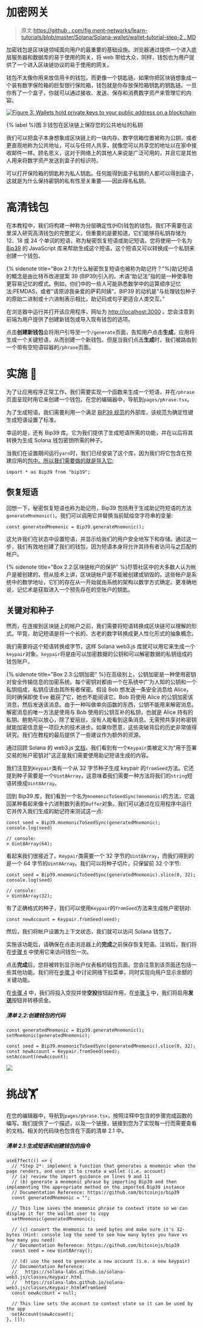# 加密网关

> 原文:[https://github . com/fig ment-networks/learn-tutorials/blob/master/Solana/Solana-wallet/wallet-tutorial-step-2 . MD](https://github.com/figment-networks/learn-tutorials/blob/master/solana/solana-wallet/wallet-tutorial-step-2.md)

加密钱包是区块链领域面向用户的最重要的基础设施。浏览器通过提供一个进入底层服务器和数据库的易于使用的网关，将 web 带给大众，同样，钱包也为用户提供了一个进入区块链协议的易于使用的网关。

钱包不太像你用来放信用卡的钱包，而更像一个钥匙链。如果你把区块链想象成一个装有数字保险箱的巨型银行保险箱，钱包就是你存放保险箱钥匙的钥匙链。一旦你有了一个盒子，你就可以通过接收、发送、保存和消费数字资产来管理它的内容。

[![Figure 3: Wallets hold private keys to your public address on a blockchain](img/ab529ed914c3348b5f31549291ffb291.png)](https://raw.githubusercontent.com/figment-networks/learn-tutorials/master/solana/solana-wallet/assets/safe.jpeg?raw=true)

{% label %}图 3:钱包在区块链上保存您的公共地址的私钥

我们可以把盒子本身想象成区块链上的一块内存。数字信箱位置被称为公钥，或者更直观地称为公共地址，可以与任何人共享，就像您可以共享您的地址以在家中接收邮件一样。顾名思义，这对于网络上的其他人来说是广泛可用的，并且它是其他人用来将数字资产发送到盒子的标识符。

可以打开保险箱的钥匙称为私人钥匙。任何能得到盒子私钥的人都可以得到盒子，这就是为什么保持密钥的私有性至关重要——因此得名私钥。

# 高清钱包

在本教程中，我们将构建一种称为分层确定性(HD)钱包的钱包。我们不需要在这里深入研究高清钱包的完整定义，但重要的是要知道，它们能够将私钥存储为 12、18 或 24 个单词的短语，称为秘密恢复短语或助记短语。您将使用一个名为 [Bip39](https://github.com/bitcoinjs/bip39) 的 JavaScript 库来帮助生成这个短语，这个短语又可以转换成一个私钥来创建一个钱包。

{% sidenote title="Box 2.1:为什么秘密恢复短语也被称为助记符？"%}助记短语的概念是由比特币改进提案 39 (BIP39)引入的。术语“助记法”指的是一种使事物更容易记忆的模式。例如，你们中的一些人可能熟悉数学中的运算顺序记忆法:PEMDAS，或者“请原谅我亲爱的萨莉阿姨”。BIP39 的动机是“与处理钱包种子的原始二进制或十六进制表示相比，助记码或句子更适合人类交互。”

在浏览器中运行并打开该应用程序，网址为 [http://localhost:3000](http://localhost:3000) 。您会注意到前端为用户提供了创建新钱包或导入现有钱包的选项。

点击**创建新钱包**会将用户引导至一个`/generate`页面，告知用户点击**生成**，应用将生成一个关键短语，从而创建一个新钱包。但是当我们点击**生成**时，我们被路由到一个带有空短语容器的`/phrase`页面。

# 实施 <g-emoji class="g-emoji" alias="jigsaw" fallback-src="https://github.githubassets.cimg/icons/emoji/unicode/1f9e9.png">🧩</g-emoji>

为了让应用程序正常工作，我们需要实现一个函数来生成一个短语，并在`/phrase`页面呈现时用它来创建一个钱包。在您的编辑器中，导航到`pages/phrase.tsx`。

为了生成短语，我们需要利用一个满足 [BIP39 规范](https://github.com/bitcoin/bips/blob/master/bip-0039.mediawiki)的外部库，该规范为确定性键生成短语设置了标准。

幸运的是，还有 Bip39 库。它为我们提供了生成短语所需的功能，并在以后将其转换为生成 Solana 钱包密钥所需的种子。

当我们在设置期间运行`yarn`时，我们已经安装了这个库，因为我们将它包含在预建应用的[包中。所以我们需要做的就是导入它:](https://github.com/figment-networks/wallet-tutorial/blob/main/package.json)

```
import * as Bip39 from "bip39";
```

## 恢复短语

回想一下，秘密恢复短语也称为助记符，Bip39 包括用于生成助记符短语的方法`generateMnemonic()`。我们可以调用它并替换当前赋给空字符串的变量:

```
const generatedMnemonic = Bip39.generateMnemonic();
```

这允许我们在状态中设置短语，并显示给我们的用户安全地写下和存储。通过这一步，我们有效地创建了我们的钱包，因为短语本身将允许其持有者访问与之匹配的帐户。

{% sidenote title="Box 2.2:区块链帐户的保护" %}尽管社区中的大多数人认为帐户是被创建的，但从技术上讲，区块链帐户是不能被创建或销毁的。这些帐户是系统中的数学地址，它们的存在从一开始就由系统的架构以数学方式确定。更准确地说，记忆术是获取进入一个预先存在的空账户的钥匙。

## 关键对和种子

然而，在连接到区块链上的帐户之前，我们需要将短语转换成区块链可以理解的形式。毕竟，助记短语是将一个长的、古老的数字转换成更人性化形式的抽象概念。

我们需要将这个短语转换成字节，这样 Solana web3.js 库就可以用它来生成一个`keypair`对象。`keypair`将是由可以加密数据的公钥和可以解密数据的私钥组成的钱包账户。

{% sidenote title="Box 2.3:公钥加密" %}在高级别上，公钥加密是一种使用密钥对安全传输信息的加密系统。每个密钥对都由一个在系统中广为人知的公钥和一个私钥组成，私钥应该由其所有者保密。假设 Bob 想发送一条安全消息给 Alice，同时确保即使 Eve 截获了它，她也不能阅读它。Bob 将使用 Alice 的公钥加密该消息，然后发送该消息。由于一种叫做单向函数的东西，公钥不能用来解密消息。解密消息的唯一方法是使用与 Bob 使用的公钥互补的私钥，也就是 Alice 持有的私钥。鲍勃可以放心，除了爱丽丝，没有人能看到这条消息。无需预共享对称密钥就能加密信息是一项巨大的技术进步。如果你愿意，这些突破背后的历史非常值得研究。我们在教程的最后提供了一些建议作为额外的资源。

通过回顾 Solana 的 web3.js [文档](https://solana-labs.github.io/solana-web3.js/index.html)，我们看到有一个`Keypair`类被定义为“用于签署交易的账户密钥对”这正是我们需要使用助记短语生成的内容。

我们注意到`Keypair`类有一个从 32 字节种子生成 keypair 的`fromSeed`方法。它还提到种子需要是一个`Uint8Array`，这意味着我们需要一种方法将我们的`string`短语转换成`Uint8Array`。

回到 Bip39 库，我们看到一个名为`mnemonicToSeedSync(mnemonic)`的方法，它返回某种看起来像十六进制数列表的`Buffer`对象。我们可以通过在应用程序中运行它并传入我们生成的助记符来测试这一点:

```
const seed = Bip39.mnemonicToSeedSync(generatedMnemonic);
console.log(seed)

// console:
> Uint8Array(64);
```

看起来我们很接近了。`Keypair`类需要一个 32 字节的`Uint8Array`，而我们得到的是一个 64 字节的`Uint8Array`。我们可以将种子切片，只保留前 32 个字节:

```
const seed = Bip39.mnemonicToSeedSync(generatedMnemonic).slice(0, 32);
console.log(seed)

// console:
> Uint8Array(32);
```

有了正确格式的种子，我们可以使用`Keypair`的`fromSeed`方法来生成帐户密钥对:

```
const newAccount = Keypair.fromSeed(seed);
```

然后，我们将帐户设置为上下文状态，我们就可以访问 Solana 钱包了。

实施该功能后，请确保在点击浏览器上的**完成**之前保存恢复短语。注销后，我们将在[步骤 6](https://learn.figment.io/tutorials/solana-wallet-step-6) 中使用它来访问钱包一次。

点击**完成**后，您将被转到显示账户仪表板的钱包页面。您会注意到该页面还包括一些其他功能。我们将在[步骤 3](https://learn.figment.io/tutorials/solana-wallet-step-3) 中讨论网络下拉菜单，同时实现向用户显示余额的关键功能。

在[步骤 4](https://learn.figment.io/tutorials/solana-wallet-step-4) 中，我们将投入空投并使**空投**按钮起作用，在[步骤 5](https://learn.figment.io/tutorials/solana-wallet-step-5) 中，我们将启用**发送**按钮并转移资金。

##### *清单 2.2:创建钱包的代码*

```
const generatedMnemonic = Bip39.generateMnemonic();
setMnemonic(generatedMnemonic);

const seed = Bip39.mnemonicToSeedSync(generatedMnemonic).slice(0, 32);
const newAccount = Keypair.fromSeed(seed);
setAccount(newAccount);
```

![](img/97f4fb3e14e8ba799f5b077f5241e46c.png)

# 挑战<g-emoji class="g-emoji" alias="weight_lifting" fallback-src="https://github.githubassets.cimg/icons/emoji/unicode/1f3cb.png">🏋️</g-emoji>

在您的编辑器中，导航到`pages/phrase.tsx`，按照注释中包含的步骤完成函数的编写。我们提供了一个描述，以及一个链接，链接到您为了实现每一行而需要查看的文档。相关的代码块也包含在下面的清单 2.1 中。

##### *清单 2.1:生成短语和创建钱包的指令*

```
useEffect(() => {
  // *Step 2*: implement a function that generates a mnemonic when the page renders, and uses it to create a wallet (i.e. account)
  // (a) review the import guidance on lines 9 and 11
  // (b) generate a mnemonic phrase by importing Bip39 and then implementing the appropriate method on the imported Bip39 instance
  // Documentation Reference: https://github.com/bitcoinjs/bip39
  const generatedMnemonic = "";

  // This line saves the mnemonic phrase to context state so we can display it for the wallet user to copy
  setMnemonic(generatedMnemonic);

  // (c) convert the mnemonic to seed bytes and make sure it's 32-bytes (Hint: console log the seed to see how many bytes you have vs how many you need)
  // Documentation Reference: https://github.com/bitcoinjs/bip39
  const seed = new Uint8Array();

  // (d) use the seed to generate a new account (i.e. a new keypair)
  // Documentation Reference:
  //   https://solana-labs.github.io/solana-web3.js/classes/Keypair.html
  //   https://solana-labs.github.io/solana-web3.js/classes/Keypair.html#fromSeed
  const newAccount = null;

  // This line sets the account to context state so it can be used by the app
  setAccount(newAccount);
}, []);
```